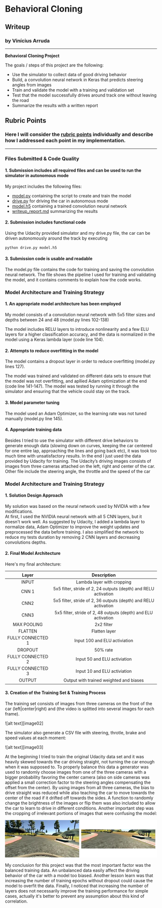 # **Behavioral Cloning** 

## Writeup

### by Vinícius Arruda

---

**Behavioral Cloning Project**

The goals / steps of this project are the following:
* Use the simulator to collect data of good driving behavior
* Build, a convolution neural network in Keras that predicts steering angles from images
* Train and validate the model with a training and validation set
* Test that the model successfully drives around track one without leaving the road
* Summarize the results with a written report


[//]: # (Image References)

[image1]: ./examples/image01.png "Example"
[image2]: ./examples/image02.png "Example"
[image3]: ./examples/image03.png "Example"
[image4]: ./examples/image04.png "Example"
[image5]: ./examples/image05.png "Example"
[image6]: ./examples/image06.png "Example"
[image7]: ./examples/image07.png "Example"

## Rubric Points
### Here I will consider the [rubric points](https://review.udacity.com/#!/rubrics/432/view) individually and describe how I addressed each point in my implementation.  

---
### Files Submitted & Code Quality

#### 1. Submission includes all required files and can be used to run the simulator in autonomous mode

My project includes the following files:
* [model.py](https://github.com/vippermaeglin/self-driven-car-nd/blob/master/P3%20-%20Behavioral%20Clonning/model.py) containing the script to create and train the model
* [drive.py](https://github.com/vippermaeglin/self-driven-car-nd/blob/master/P3%20-%20Behavioral%20Clonning/drive.py) for driving the car in autonomous mode
* [model.h5](https://github.com/vippermaeglin/self-driven-car-nd/blob/master/P3%20-%20Behavioral%20Clonning/model.h5) containing a trained convolution neural network 
* [writeup_report.md](https://github.com/vippermaeglin/self-driven-car-nd/blob/master/P3%20-%20Behavioral%20Clonning/writeup_report.md) summarizing the results

#### 2. Submission includes functional code
Using the Udacity provided simulator and my drive.py file, the car can be driven autonomously around the track by executing 
```sh
python drive.py model.h5
```

#### 3. Submission code is usable and readable

The model.py file contains the code for training and saving the convolution neural network. The file shows the pipeline I used for training and validating the model, and it contains comments to explain how the code works.

### Model Architecture and Training Strategy

#### 1. An appropriate model architecture has been employed

My model consists of a convolution neural network with 5x5 filter sizes and depths between 24 and 48 (model.py lines 102-138) 

The model includes RELU layers to introduce nonlinearity and a few ELU layers for a higher classification accuracy, and the data is normalized in the model using a Keras lambda layer (code line 104). 

#### 2. Attempts to reduce overfitting in the model

The model contains a dropout layer in order to reduce overfitting (model.py lines 127). 

The model was trained and validated on different data sets to ensure that the model was not overfitting, and apllied Adam optimization at the end (code line 141-147). The model was tested by running it through the simulator and ensuring that the vehicle could stay on the track.

#### 3. Model parameter tuning

The model used an Adam Optimizer, so the learning rate was not tuned manually (model.py line 145).

#### 4. Appropriate training data

Besides I tried to use the simulator with different drive behaviors to generate enough data (slowing down on curves, keeping the car centered for one entire lap, approaching the lines and going back etc), it was took too much time with unsatisfactory results. In the end I just used the data provided by Udacity for training. The Udacity’s driving images consists of
images from three cameras attached on the left, right and center of the car. Other file include the
steering angle, the throttle and the speed of the car

### Model Architecture and Training Strategy

#### 1. Solution Design Approach

My solution was based on the neural network used by NVIDIA with a few modifications.  
At first, I used the NVIDIA neural network with all 5 CNN layers, but it doesn't work well. As suggested by Udacity, I added a lambda layer to normalize data, Adam Optimizer to improve the weight updates and preprocessed the data before training. I also simplified the network to reduce my tests duration by removing 2 CNN layers and decreasing convolutions depths.  

#### 2. Final Model Architecture

Here's my final architecture:

| Layer         		|     Description	        			                                  		|
|:-----------------:|:-------------------------------------------------------------------:|
| INPUT         		| Lambda layer with cropping                                          |
| CNN 1             | 5x5 filter, stride of 2, 24 outputs (depth) and RELU activation     |
| CNN2              | 5x5 filter, stride of 2, 36 outputs (depth) and RELU activation     |
| CNN3              | 5x5 filter, stride of 2, 48 outputs (depth) and ELU activation      |
| MAX POOLING       | 2x2 filter                                                          |
| FLATTEN           | Flatten layer                                                       |
| FULLY CONNECTED 1 | Input 100 and ELU activiation                                       |
| DROPOUT           | 50% rate                                                            |
| FULLY CONNECTED 2 | Input  50 and ELU activiation                                       |
| FULLY CONNECTED 3 | Input  10 and ELU activiation                                       |
| OUTPUT            | Output with trained weighted and biases                             |

#### 3. Creation of the Training Set & Training Process

The training set consists of images from three cameras on the front of the car (left|center|right) and (the video is splitted into several images for each frame).

![alt text][image02]

The simulator also generate a CSV file with steering, throtle, brake and speed values at each moment: 

![alt text][image03]

At the beginning I tried to train the original Udacity data set and it was heavily skewed towards the car driving straight, not turning the car enough when it was supposed to. To properly balance this data a generator was used to randomly choose images from one of the three cameras with a bigger probability favoring the center camera (also on side cameras was applied a small correction factor to the steering angles compensating the offset from the center). By using images from all three cameras, the bias to drive straight was reduced while also teaching the car to move towards the center of the road if it drifted off towards the sides. A function to randomly change the brightness of the images or flip them was also included to allow the car to learn to drive in different conditions. Another important step was the cropping of irrelevant portions of images that were confusing the model:

![alt text][image4]
 
My conclusion for this project was that the most important factor was the balanced training data. An unbalanced data easily affect the driving behavior of the car with a model too biased. Another lesson learn was that increasing the number of training epochs without dropout could cause the model to overfit the data. Finally, I noticed that increasing the number of layers does not necessarily improve the training performance for simple cases, actually it's better to prevent any assumption about this kind of correlation. 


